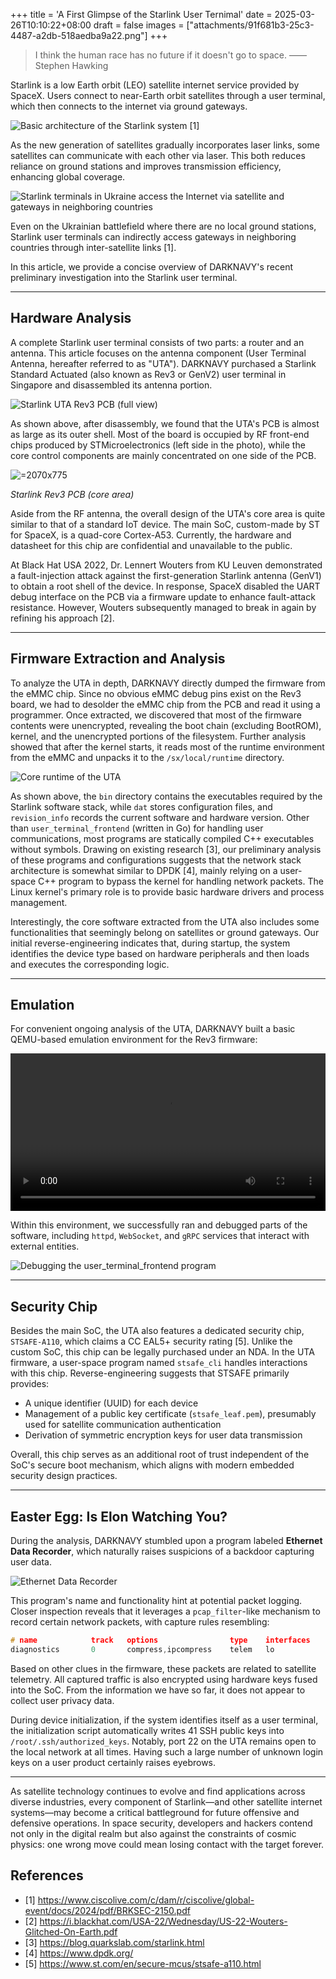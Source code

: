 +++
title = 'A First Glimpse of the Starlink User Ternimal'
date = 2025-03-26T10:10:22+08:00
draft = false
images = ["attachments/91f681b3-25c3-4487-a2db-518aedba9a22.png"]
+++

> I think the human race has no future if it doesn't go to space. —— Stephen Hawking

Starlink is a low Earth orbit (LEO) satellite internet service provided by SpaceX. Users connect to near-Earth orbit satellites through a user terminal, which then connects to the internet via ground gateways.

 ![Basic architecture of the Starlink system \[1\]](attachments/d48521bc-861b-4050-82df-1366d6bc01d2.png)

As the new generation of satellites gradually incorporates laser links, some satellites can communicate with each other via laser. This both reduces reliance on ground stations and improves transmission efficiency, enhancing global coverage.

 ![Starlink terminals in Ukraine access the Internet via satellite and gateways in neighboring countries](attachments/62ba1b39-218f-4887-9dab-7957d3f342fe.png " =593.6x434")

Even on the Ukrainian battlefield where there are no local ground stations, Starlink user terminals can indirectly access gateways in neighboring countries through inter-satellite links \[1\].

In this article, we provide a concise overview of DARKNAVY's recent preliminary investigation into the Starlink user terminal.


---

## Hardware Analysis

A complete Starlink user terminal consists of two parts: a router and an antenna. This article focuses on the antenna component (User Terminal Antenna, hereafter referred to as "UTA"). DARKNAVY purchased a Starlink Standard Actuated (also known as Rev3 or GenV2) user terminal in Singapore and disassembled its antenna portion.

 ![Starlink UTA Rev3 PCB (full view)](attachments/7beb1f43-a758-4a5c-ad1e-73fc65157927.png)

As shown above, after disassembly, we found that the UTA's PCB is almost as large as its outer shell. Most of the board is occupied by RF front-end chips produced by STMicroelectronics (left side in the photo), while the core control components are mainly concentrated on one side of the PCB.


 ![](attachments/49fe99e2-633f-46a8-82b4-d5dc91fcdb49.png " =2070x775")

*Starlink Rev3 PCB (core area)*


Aside from the RF antenna, the overall design of the UTA's core area is quite similar to that of a standard IoT device. The main SoC, custom-made by ST for SpaceX, is a quad-core Cortex-A53. Currently, the hardware and datasheet for this chip are confidential and unavailable to the public.

At Black Hat USA 2022, Dr. Lennert Wouters from KU Leuven demonstrated a fault-injection attack against the first-generation Starlink antenna (GenV1) to obtain a root shell of the device. In response, SpaceX disabled the UART debug interface on the PCB via a firmware update to enhance fault-attack resistance. However, Wouters subsequently managed to break in again by refining his approach \[2\].


---

## Firmware Extraction and Analysis

To analyze the UTA in depth, DARKNAVY directly dumped the firmware from the eMMC chip. Since no obvious eMMC debug pins exist on the Rev3 board, we had to desolder the eMMC chip from the PCB and read it using a programmer. Once extracted, we discovered that most of the firmware contents were unencrypted, revealing the boot chain (excluding BootROM), kernel, and the unencrypted portions of the filesystem. Further analysis showed that after the kernel starts, it reads most of the runtime environment from the eMMC and unpacks it to the `/sx/local/runtime` directory.

 ![Core runtime of the UTA](attachments/80819cd3-d929-4e20-a1e9-77f65b3ccb33.png)

As shown above, the `bin` directory contains the executables required by the Starlink software stack, while `dat` stores configuration files, and `revision_info` records the current software and hardware version. Other than `user_terminal_frontend` (written in Go) for handling user communications, most programs are statically compiled C++ executables without symbols. Drawing on existing research \[3\], our preliminary analysis of these programs and configurations suggests that the network stack architecture is somewhat similar to DPDK \[4\], mainly relying on a user-space C++ program to bypass the kernel for handling network packets. The Linux kernel's primary role is to provide basic hardware drivers and process management.

Interestingly, the core software extracted from the UTA also includes some functionalities that seemingly belong on satellites or ground gateways. Our initial reverse-engineering indicates that, during startup, the system identifies the device type based on hardware peripherals and then loads and executes the corresponding logic.


---

## Emulation

For convenient ongoing analysis of the UTA, DARKNAVY built a basic QEMU-based emulation environment for the Rev3 firmware:


<video src="attachments/starlink.mp4" controls="controls" width="100%" height="auto"></video>


Within this environment, we successfully ran and debugged parts of the software, including `httpd`, `WebSocket`, and `gRPC` services that interact with external entities.

 ![Debugging the user_terminal_frontend program](attachments/91f681b3-25c3-4487-a2db-518aedba9a22.png)


---

## Security Chip

Besides the main SoC, the UTA also features a dedicated security chip, `STSAFE-A110`, which claims a CC EAL5+ security rating \[5\]. Unlike the custom SoC, this chip can be legally purchased under an NDA. In the UTA firmware, a user-space program named `stsafe_cli` handles interactions with this chip. Reverse-engineering suggests that STSAFE primarily provides:

* A unique identifier (UUID) for each device
* Management of a public key certificate (`stsafe_leaf.pem`), presumably used for satellite communication authentication
* Derivation of symmetric encryption keys for user data transmission

Overall, this chip serves as an additional root of trust independent of the SoC's secure boot mechanism, which aligns with modern embedded security design practices.


---

## Easter Egg: Is Elon Watching You?

During the analysis, DARKNAVY stumbled upon a program labeled **Ethernet Data Recorder**, which naturally raises suspicions of a backdoor capturing user data.

 ![Ethernet Data Recorder](attachments/a451b9c1-5be5-4d8f-a77a-f17edef85653.png)

This program's name and functionality hint at potential packet logging. Closer inspection reveals that it leverages a `pcap_filter`-like mechanism to record certain network packets, with capture rules resembling:

```cpp
# name            track   options                type    interfaces       pcap_filter
diagnostics       0       compress,ipcompress    telem   lo               udp and dst port 10017 and (dst host 239.26.7.131 or dst host 239.26.7.130)
```

Based on other clues in the firmware, these packets are related to satellite telemetry. All captured traffic is also encrypted using hardware keys fused into the SoC. From the information we have so far, it does not appear to collect user privacy data.

During device initialization, if the system identifies itself as a user terminal, the initialization script automatically writes 41 SSH public keys into `/root/.ssh/authorized_keys`. Notably, port 22 on the UTA remains open to the local network at all times. Having such a large number of unknown login keys on a user product certainly raises eyebrows.


---

As satellite technology continues to evolve and find applications across diverse industries, every component of Starlink—and other satellite internet systems—may become a critical battleground for future offensive and defensive operations. In space security, developers and hackers contend not only in the digital realm but also against the constraints of cosmic physics: one wrong move could mean losing contact with the target forever.

## References

* \[1\] <https://www.ciscolive.com/c/dam/r/ciscolive/global-event/docs/2024/pdf/BRKSEC-2150.pdf>
* \[2\] <https://i.blackhat.com/USA-22/Wednesday/US-22-Wouters-Glitched-On-Earth.pdf>
* \[3\] <https://blog.quarkslab.com/starlink.html>
* \[4\] <https://www.dpdk.org/>
* \[5\] <https://www.st.com/en/secure-mcus/stsafe-a110.html>